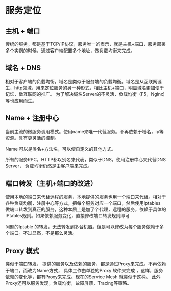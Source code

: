 # 服务定位
## 主机 + 端口
传统的服务，都是基于TCP/IP协议，服务唯一的表示，就是主机+端口，服务部署多个实例的时候，通过客户端配置多个地址，做负载均衡来完成。
## 域名 + DNS
 相对于客户端的负载均衡，域名是类似于服务端的负载均衡。域名是从互联网诞生，http领域，用来定位服务的另一种形式，相比主机+端口，明显域名更加便于记忆，做互联网的推广。 为了解决域名Server的不灵活，负载均衡（F5，Nginx)等也应用而生。
## Name + 注册中心
  当前主流的微服务调用模式。使用name来唯一代替服务。不再依赖于域名，ip等资源。具有更灵活的控制。
  
  Name 可以是类名+方法名，可以使自定义的其他方式。
  
  所有的服务RPC，HTTP都以别名来代表，类似于DNS，使用注册中心来代替DNS Server， 负载均衡仍然是由客户端来完成。
## 端口转发（主机+端口的改进）
  使用本地的端口来代替远程的服务，本地提供的服务也用一个端口来代替。相对于各种负载均衡，注册中心等方式，把每个服务对应一个端口，然后使用Iptables 做端口转发到真正的服务，这种本质上是加了个代理，远程的服务，依赖于具体的IPtables规则。如果依赖服务变化，直接修改端口转发规则即可
  
  问题的Iptable 的转发，无法转发到多台机器。但是可以修改为每个服务依赖于多个端口。不过显然，不是那么灵活。
## Proxy 模式
类似于端口转发， 提供的服务以及依赖的服务，都是通过Proxy来完成。不再依赖于端口，而改为Name方式， 具体工作由单独的Proxy 软件来完成 ，这样，服务依赖的变化等，都有Proxy来完成。现在的Service Mesh 就类似于这种。 此外Proxy还可以服务发现，负载均衡，故障屏蔽，Tracing等策略。
